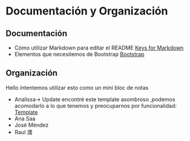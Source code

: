 # Documentación y Organización
## Documentación
* Cómo utilizar Markdown para editar el README [Keys for Markdown](https://commonmark.org/help/)
* Elementos que necesitemos de Bootstrap [Bootstrap](https://getbootstrap.com/docs/5.1/getting-started/introduction/)
  
## Organización
Hello intentemos utilizar esto como un mini bloc de notas
* Analissa-> Update encontré este template asombroso ,podemos acomodarlo a lo que tenemos y preocuparnos por funcionalidad: [Template](https://startbootstrap.com/previews/sb-admin)
* Ana Saa
* José Méndez
* Raul 満 

